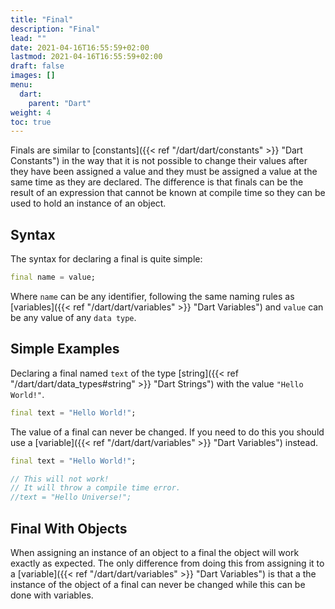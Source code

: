 ```yaml
---
title: "Final"
description: "Final"
lead: ""
date: 2021-04-16T16:55:59+02:00
lastmod: 2021-04-16T16:55:59+02:00
draft: false
images: []
menu: 
  dart:
    parent: "Dart"
weight: 4
toc: true
---
```


Finals are similar to [constants]({{< ref "/dart/dart/constants" >}} "Dart Constants") in the way that it is not possible to change their values after they have been assigned a value and they must be assigned a value at the same time as they are declared. The difference is that finals can be the result of an expression that cannot be known at compile time so they can be used to hold an instance of an object.

## Syntax

The syntax for declaring a final is quite simple:

```dart
final name = value;
```

Where `name` can be any identifier, following the same naming rules as [variables]({{< ref "/dart/dart/variables" >}} "Dart Variables") and `value` can be any value of any `data type`.

## Simple Examples

Declaring a final named `text` of the type [string]({{< ref "/dart/dart/data_types#string" >}} "Dart Strings") with the value `"Hello World!"`.

```dart
final text = "Hello World!";
```

The value of a final can never be changed. If you need to do this you should use a [variable]({{< ref "/dart/dart/variables" >}} "Dart Variables") instead.

```dart
final text = "Hello World!";

// This will not work!
// It will throw a compile time error.
//text = "Hello Universe!";
```

## Final With Objects

When assigning an instance of an object to a final the object will work exactly as expected. The only difference from doing this from assigning it to a [variable]({{< ref "/dart/dart/variables" >}} "Dart Variables") is that a the instance of the object of a final can never be changed while this can be done with variables.
